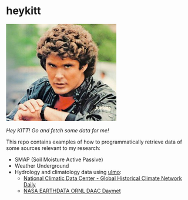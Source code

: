 # heykitt

![heykitt](./heykitt.jpg)

*Hey KITT! Go and fetch some data for me!*

This repo contains examples of how to programmatically retrieve data of some sources relevant to my research:

- SMAP (Soil Moisture Active Passive)
- Weather Underground
- Hydrology and climatology data using [ulmo](https://github.com/ulmo-dev/ulmo):
  - [National Climatic Data Center - Global Historical Climate Network Daily](https://www.ncdc.noaa.gov/ghcn-daily-description)
  - [NASA EARTHDATA ORNL DAAC Daymet](https://daymet.ornl.gov/dataaccess.html)
